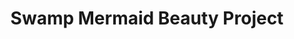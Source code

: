---
title: "Swamp Mermaid Beauty Project"
url: /austin/swamp-mermaid-beauty-project/
shop: Kosmetik
---